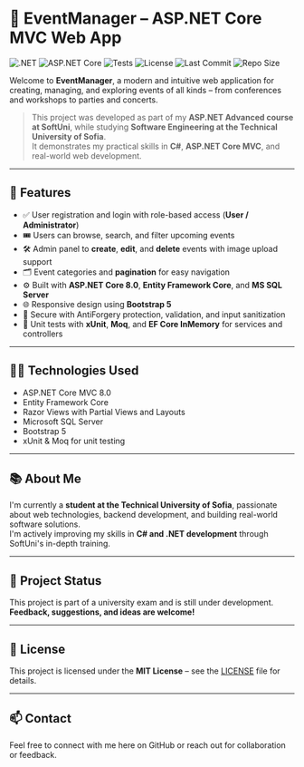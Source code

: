 # 🎉 EventManager – ASP.NET Core MVC Web App

![.NET](https://img.shields.io/badge/.NET-8.0-blueviolet)
![ASP.NET Core](https://img.shields.io/badge/ASP.NET%20Core-MVC-blue)
![Tests](https://img.shields.io/badge/Tests-xUnit%20%7C%20Moq-orange)
![License](https://img.shields.io/github/license/Tedi1221/EventManagmentSystem)
![Last Commit](https://img.shields.io/github/last-commit/Tedi1221/EventManagmentSystem)
![Repo Size](https://img.shields.io/github/repo-size/Tedi1221/EventManagmentSystem)

Welcome to **EventManager**, a modern and intuitive web application for creating, managing, and exploring events of all kinds – from conferences and workshops to parties and concerts.

> This project was developed as part of my **ASP.NET Advanced course at SoftUni**, while studying **Software Engineering at the Technical University of Sofia**.  
It demonstrates my practical skills in **C#**, **ASP.NET Core MVC**, and real-world web development.

---

## 🚀 Features
- ✅ User registration and login with role-based access (**User / Administrator**)
- 🎟️ Users can browse, search, and filter upcoming events
- 🛠️ Admin panel to **create**, **edit**, and **delete** events with image upload support
- 🗂️ Event categories and **pagination** for easy navigation
- ⚙️ Built with **ASP.NET Core 8.0**, **Entity Framework Core**, and **MS SQL Server**
- 🌐 Responsive design using **Bootstrap 5**
- 🔐 Secure with AntiForgery protection, validation, and input sanitization
- 🧪 Unit tests with **xUnit**, **Moq**, and **EF Core InMemory** for services and controllers

---

## 🧑‍💻 Technologies Used
- ASP.NET Core MVC 8.0
- Entity Framework Core
- Razor Views with Partial Views and Layouts
- Microsoft SQL Server
- Bootstrap 5
- xUnit & Moq for unit testing

---

## 📚 About Me
I'm currently a **student at the Technical University of Sofia**, passionate about web technologies, backend development, and building real-world software solutions.  
I'm actively improving my skills in **C# and .NET development** through SoftUni's in-depth training.

---

## 🚧 Project Status
This project is part of a university exam and is still under development.  
**Feedback, suggestions, and ideas are welcome!**

---

## 📄 License
This project is licensed under the **MIT License** – see the [LICENSE](LICENSE) file for details.

---

## 📫 Contact
Feel free to connect with me here on GitHub or reach out for collaboration or feedback.

